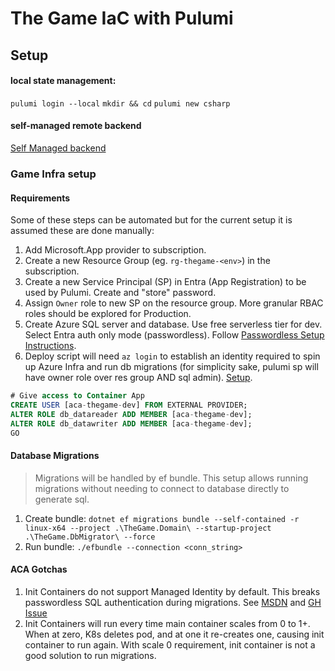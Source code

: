 # The Game IaC with Pulumi

## Setup
#### local state management:
`pulumi login --local`
`mkdir && cd`
`pulumi new csharp`

#### self-managed remote backend
[Self Managed backend](https://www.pulumi.com/docs/concepts/state/#using-a-self-managed-backend)

### Game Infra setup
#### Requirements
Some of these steps can be automated but for the current setup it is assumed these are done manually:
1. Add Microsoft.App provider to subscription.
1. Create a new Resource Group (eg. `rg-thegame-<env>`) in the subscription.
1. Create a new Service Principal (SP) in Entra (App Registration) to be used by Pulumi. Create and "store" password.
1. Assign `Owner` role to new SP on the resource group. More granular RBAC roles should be explored for Production.
1. Create Azure SQL server and database. Use free serverless tier for dev. Select Entra auth only mode (passwordless). Follow [Passwordless Setup Instructions](https://learn.microsoft.com/en-us/azure/azure-sql/database/azure-sql-dotnet-quickstart?view=azuresql&tabs=visual-studio%2Cpasswordless%2Cservice-connector%2Cportal).
1. Deploy script will need `az login` to establish an identity required to spin up Azure Infra and run db migrations (for simplicity sake, pulumi sp will have owner role over res group AND sql admin). [Setup](https://www.gatevnotes.com/passwordless-authentication-github-actions-to-microsoft-azure/).

```sql
# Give access to Container App
CREATE USER [aca-thegame-dev] FROM EXTERNAL PROVIDER;
ALTER ROLE db_datareader ADD MEMBER [aca-thegame-dev];
ALTER ROLE db_datawriter ADD MEMBER [aca-thegame-dev];
GO
```

#### Database Migrations
> Migrations will be handled by ef bundle. This setup allows running migrations without needing to connect to database directly to generate sql.
1. Create bundle: `dotnet ef migrations bundle --self-contained -r linux-x64 --project .\TheGame.Domain\ --startup-project .\TheGame.DbMigrator\ --force`
1. Run bundle: `./efbundle --connection <conn_string>`

#### ACA Gotchas
1. Init Containers do not support Managed Identity by default. This breaks passwordless SQL authentication during migrations. See [MSDN](https://learn.microsoft.com/en-us/azure/container-apps/managed-identity?tabs=portal%2Cdotnet#control-managed-identity-availability) and [GH Issue](https://github.com/microsoft/azure-container-apps/issues/807)
1. Init Containers will run every time main container scales from 0 to 1+. When at zero, K8s deletes pod, and at one it re-creates one, causing init container to run again. With scale 0 requirement, init container is not a good solution to run migrations.